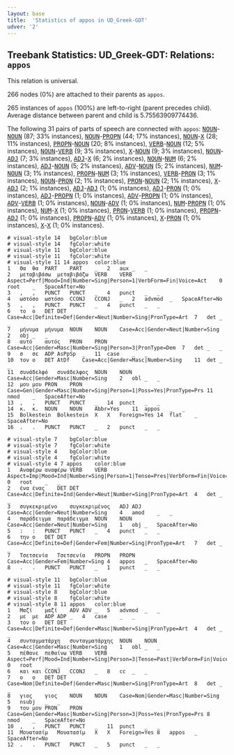 ```yaml
---
layout: base
title:  'Statistics of appos in UD_Greek-GDT'
udver: '2'
---
```


## Treebank Statistics: UD_Greek-GDT: Relations: `appos`

This relation is universal.

266 nodes (0%) are attached to their parents as `appos`.

265 instances of `appos` (100%) are left-to-right (parent precedes child).
Average distance between parent and child is 5.75563909774436.

The following 31 pairs of parts of speech are connected with `appos`: <tt><a href="el_gdt-pos-NOUN.html">NOUN</a></tt>-<tt><a href="el_gdt-pos-NOUN.html">NOUN</a></tt> (87; 33% instances), <tt><a href="el_gdt-pos-NOUN.html">NOUN</a></tt>-<tt><a href="el_gdt-pos-PROPN.html">PROPN</a></tt> (44; 17% instances), <tt><a href="el_gdt-pos-NOUN.html">NOUN</a></tt>-<tt><a href="el_gdt-pos-X.html">X</a></tt> (28; 11% instances), <tt><a href="el_gdt-pos-PROPN.html">PROPN</a></tt>-<tt><a href="el_gdt-pos-NOUN.html">NOUN</a></tt> (20; 8% instances), <tt><a href="el_gdt-pos-VERB.html">VERB</a></tt>-<tt><a href="el_gdt-pos-NOUN.html">NOUN</a></tt> (12; 5% instances), <tt><a href="el_gdt-pos-NOUN.html">NOUN</a></tt>-<tt><a href="el_gdt-pos-VERB.html">VERB</a></tt> (9; 3% instances), <tt><a href="el_gdt-pos-X.html">X</a></tt>-<tt><a href="el_gdt-pos-NOUN.html">NOUN</a></tt> (9; 3% instances), <tt><a href="el_gdt-pos-NOUN.html">NOUN</a></tt>-<tt><a href="el_gdt-pos-ADJ.html">ADJ</a></tt> (7; 3% instances), <tt><a href="el_gdt-pos-ADJ.html">ADJ</a></tt>-<tt><a href="el_gdt-pos-X.html">X</a></tt> (6; 2% instances), <tt><a href="el_gdt-pos-NOUN.html">NOUN</a></tt>-<tt><a href="el_gdt-pos-NUM.html">NUM</a></tt> (6; 2% instances), <tt><a href="el_gdt-pos-ADJ.html">ADJ</a></tt>-<tt><a href="el_gdt-pos-NOUN.html">NOUN</a></tt> (5; 2% instances), <tt><a href="el_gdt-pos-ADV.html">ADV</a></tt>-<tt><a href="el_gdt-pos-NOUN.html">NOUN</a></tt> (5; 2% instances), <tt><a href="el_gdt-pos-NUM.html">NUM</a></tt>-<tt><a href="el_gdt-pos-NOUN.html">NOUN</a></tt> (3; 1% instances), <tt><a href="el_gdt-pos-PROPN.html">PROPN</a></tt>-<tt><a href="el_gdt-pos-NUM.html">NUM</a></tt> (3; 1% instances), <tt><a href="el_gdt-pos-VERB.html">VERB</a></tt>-<tt><a href="el_gdt-pos-PRON.html">PRON</a></tt> (3; 1% instances), <tt><a href="el_gdt-pos-NOUN.html">NOUN</a></tt>-<tt><a href="el_gdt-pos-PRON.html">PRON</a></tt> (2; 1% instances), <tt><a href="el_gdt-pos-PRON.html">PRON</a></tt>-<tt><a href="el_gdt-pos-NOUN.html">NOUN</a></tt> (2; 1% instances), <tt><a href="el_gdt-pos-X.html">X</a></tt>-<tt><a href="el_gdt-pos-ADJ.html">ADJ</a></tt> (2; 1% instances), <tt><a href="el_gdt-pos-ADJ.html">ADJ</a></tt>-<tt><a href="el_gdt-pos-ADJ.html">ADJ</a></tt> (1; 0% instances), <tt><a href="el_gdt-pos-ADJ.html">ADJ</a></tt>-<tt><a href="el_gdt-pos-PRON.html">PRON</a></tt> (1; 0% instances), <tt><a href="el_gdt-pos-ADJ.html">ADJ</a></tt>-<tt><a href="el_gdt-pos-PROPN.html">PROPN</a></tt> (1; 0% instances), <tt><a href="el_gdt-pos-ADV.html">ADV</a></tt>-<tt><a href="el_gdt-pos-PROPN.html">PROPN</a></tt> (1; 0% instances), <tt><a href="el_gdt-pos-ADV.html">ADV</a></tt>-<tt><a href="el_gdt-pos-VERB.html">VERB</a></tt> (1; 0% instances), <tt><a href="el_gdt-pos-NOUN.html">NOUN</a></tt>-<tt><a href="el_gdt-pos-ADV.html">ADV</a></tt> (1; 0% instances), <tt><a href="el_gdt-pos-NUM.html">NUM</a></tt>-<tt><a href="el_gdt-pos-PROPN.html">PROPN</a></tt> (1; 0% instances), <tt><a href="el_gdt-pos-NUM.html">NUM</a></tt>-<tt><a href="el_gdt-pos-X.html">X</a></tt> (1; 0% instances), <tt><a href="el_gdt-pos-PRON.html">PRON</a></tt>-<tt><a href="el_gdt-pos-VERB.html">VERB</a></tt> (1; 0% instances), <tt><a href="el_gdt-pos-PROPN.html">PROPN</a></tt>-<tt><a href="el_gdt-pos-ADJ.html">ADJ</a></tt> (1; 0% instances), <tt><a href="el_gdt-pos-PROPN.html">PROPN</a></tt>-<tt><a href="el_gdt-pos-ADV.html">ADV</a></tt> (1; 0% instances), <tt><a href="el_gdt-pos-X.html">X</a></tt>-<tt><a href="el_gdt-pos-PRON.html">PRON</a></tt> (1; 0% instances), <tt><a href="el_gdt-pos-X.html">X</a></tt>-<tt><a href="el_gdt-pos-X.html">X</a></tt> (1; 0% instances).


~~~ conllu
# visual-style 14	bgColor:blue
# visual-style 14	fgColor:white
# visual-style 11	bgColor:blue
# visual-style 11	fgColor:white
# visual-style 11 14 appos	color:blue
1	Θα	θα	PART	PART	_	2	aux	_	_
2	μεταβιβάσω	μεταβιβάζω	VERB	VERB	Aspect=Perf|Mood=Ind|Number=Sing|Person=1|VerbForm=Fin|Voice=Act	0	root	_	SpaceAfter=No
3	,	,	PUNCT	PUNCT	_	4	punct	_	_
4	ωστόσο	ωστόσο	CCONJ	CCONJ	_	2	advmod	_	SpaceAfter=No
5	,	,	PUNCT	PUNCT	_	4	punct	_	_
6	το	ο	DET	DET	Case=Acc|Definite=Def|Gender=Neut|Number=Sing|PronType=Art	7	det	_	_
7	μήνυμα	μήνυμα	NOUN	NOUN	Case=Acc|Gender=Neut|Number=Sing	2	obj	_	_
8	αυτό	αυτός	PRON	PRON	Case=Acc|Gender=Masc|Number=Sing|Person=3|PronType=Dem	7	det	_	_
9	σ	σε	ADP	AsPpSp	_	11	case	_	_
10	τον	ο	DET	AtDf	Case=Acc|Gender=Masc|Number=Sing	11	det	_	_
11	συνάδελφό	συνάδελφος	NOUN	NOUN	Case=Acc|Gender=Masc|Number=Sing	2	obl	_	_
12	μου	μου	PRON	PRON	Case=Gen|Gender=Masc|Number=Sing|Person=1|Poss=Yes|PronType=Prs	11	nmod	_	SpaceAfter=No
13	,	,	PUNCT	PUNCT	_	14	punct	_	_
14	κ.	κ.	NOUN	NOUN	Abbr=Yes	11	appos	_	_
15	Bolkestein	Bolkestein	X	X	Foreign=Yes	14	flat	_	SpaceAfter=No
16	.	.	PUNCT	PUNCT	_	2	punct	_	_

~~~


~~~ conllu
# visual-style 7	bgColor:blue
# visual-style 7	fgColor:white
# visual-style 4	bgColor:blue
# visual-style 4	fgColor:white
# visual-style 4 7 appos	color:blue
1	Αναφέρω	αναφέρω	VERB	VERB	Aspect=Imp|Mood=Ind|Number=Sing|Person=1|Tense=Pres|VerbForm=Fin|Voice=Act	0	root	_	_
2	ένα	ένας	DET	DET	Case=Acc|Definite=Ind|Gender=Neut|Number=Sing|PronType=Art	4	det	_	_
3	συγκεκριμένο	συγκεκριμένος	ADJ	ADJ	Case=Acc|Gender=Neut|Number=Sing	4	amod	_	_
4	παράδειγμα	παράδειγμα	NOUN	NOUN	Case=Acc|Gender=Neut|Number=Sing	1	obj	_	SpaceAfter=No
5	:	:	PUNCT	PUNCT	_	4	punct	_	_
6	την	ο	DET	DET	Case=Acc|Definite=Def|Gender=Fem|Number=Sing|PronType=Art	7	det	_	_
7	Τσετσενία	Τσετσενία	PROPN	PROPN	Case=Acc|Gender=Fem|Number=Sing	4	appos	_	SpaceAfter=No
8	.	.	PUNCT	PUNCT	_	1	punct	_	_

~~~


~~~ conllu
# visual-style 11	bgColor:blue
# visual-style 11	fgColor:white
# visual-style 8	bgColor:blue
# visual-style 8	fgColor:white
# visual-style 8 11 appos	color:blue
1	Μαζί	μαζί	ADV	ADV	_	5	advmod	_	_
2	με	με	ADP	ADP	_	4	case	_	_
3	τον	ο	DET	DET	Case=Acc|Definite=Def|Gender=Masc|Number=Sing|PronType=Art	4	det	_	_
4	συνταγματάρχη	συνταγματάρχης	NOUN	NOUN	Case=Acc|Gender=Masc|Number=Sing	1	obl	_	_
5	πέθανε	πεθαίνω	VERB	VERB	Aspect=Perf|Mood=Ind|Number=Sing|Person=3|Tense=Past|VerbForm=Fin|Voice=Act	0	root	_	_
6	και	και	CCONJ	CCONJ	_	8	cc	_	_
7	ο	ο	DET	DET	Case=Nom|Definite=Def|Gender=Masc|Number=Sing|PronType=Art	8	det	_	_
8	γιος	γιος	NOUN	NOUN	Case=Nom|Gender=Masc|Number=Sing	5	nsubj	_	_
9	του	μου	PRON	PRON	Case=Gen|Gender=Masc|Number=Sing|Person=3|Poss=Yes|PronType=Prs	8	nmod	_	SpaceAfter=No
10	,	,	PUNCT	PUNCT	_	11	punct	_	_
11	Μουατασίμ	Μουατασίμ	X	X	Foreign=Yes	8	appos	_	SpaceAfter=No
12	.	.	PUNCT	PUNCT	_	5	punct	_	_

~~~


